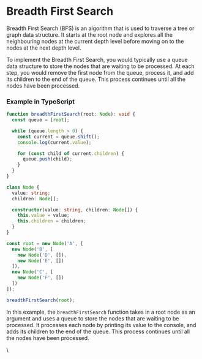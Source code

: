 # Breadth First Search

Breadth First Search (BFS) is an algorithm that is used to traverse a tree or graph data structure. It starts at the root node and explores all the neighbouring nodes at the current depth level before moving on to the nodes at the next depth level.

To implement the Breadth First Search, you would typically use a queue data structure to store the nodes that are waiting to be processed. At each step, you would remove the first node from the queue, process it, and add its children to the end of the queue. This process continues until all the nodes have been processed.

### Example in TypeScript

```typescript
function breadthFirstSearch(root: Node): void {
  const queue = [root];

  while (queue.length > 0) {
    const current = queue.shift();
    console.log(current.value);

    for (const child of current.children) {
      queue.push(child);
    }
  }
}

class Node {
  value: string;
  children: Node[];

  constructor(value: string, children: Node[]) {
    this.value = value;
    this.children = children;
  }
}

const root = new Node('A', [
  new Node('B', [
    new Node('D', []),
    new Node('E', [])
  ]),
  new Node('C', [
    new Node('F', [])
  ])
]);

breadthFirstSearch(root);
```

In this example, the `breadthFirstSearch` function takes in a root node as an argument and uses a queue to store the nodes that are waiting to be processed. It processes each node by printing its value to the console, and adds its children to the end of the queue. This process continues until all the nodes have been processed.

\
